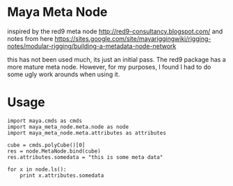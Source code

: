 # Maya Meta Node
inspired by the red9 meta node
http://red9-consultancy.blogspot.com/
and notes from here
https://sites.google.com/site/mayariggingwiki/rigging-notes/modular-rigging/building-a-metadata-node-network

this has not been used much, its just an initial pass. The red9 package has a more mature meta node. However, for my purposes, I found I had to do some ugly work arounds when using it.
# Usage

```
import maya.cmds as cmds
import maya_meta_node.meta.node as node
import maya_meta_node.meta.attributes as attributes

cube = cmds.polyCube()[0]
res = node.MetaNode.bind(cube)
res.attributes.somedata = "this is some meta data"

for x in node.ls():
	print x.attributes.somedata
```
